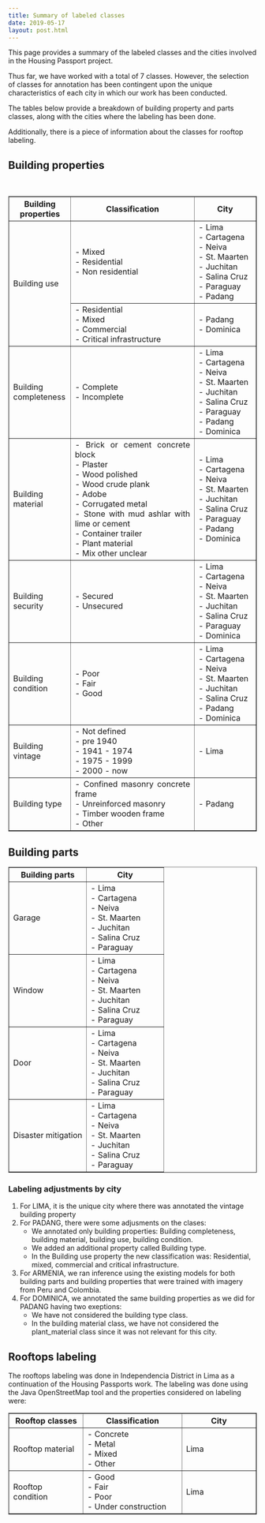 ```yaml
---
title: Summary of labeled classes
date: 2019-05-17
layout: post.html
---
```


This page provides a summary of the labeled classes and the cities involved in the Housing Passport project. 

Thus far, we have worked with a total of 7 classes. However, the selection of classes for annotation has been contingent upon the unique characteristics of each city in which our work has been conducted.

The tables below provide a breakdown of building property and parts classes, along with the cities where the labeling has been done.

Additionally, there is a piece of information about the classes for rooftop labeling.

## Building properties

<table border cellpadding="5px">
	<tr>
		<th style="width: 25%;">Building properties</th> 
        <th style="width: 50%;">Classification</th> 
        <th style="width: 25%;">City</th>
	</tr>
	<tr>
		<td rowspan="2" style="text-align: justify; vertical-align: middle;">Building use</td> 
        <td style="text-align: justify; vertical-align: middle;">- Mixed </br> - Residential </br> - Non residential</td> </br>
        <td style="text-align: justify; vertical-align: middle;">- Lima </br> - Cartagena </br> - Neiva </br> - St. Maarten </br> - Juchitan </br> - Salina Cruz </br> - Paraguay </br> -  Padang </td>
	</tr>
	<tr>
        <td style="text-align: justify; vertical-align: middle;">- Residential </br> - Mixed </br> - Commercial </br> - Critical infrastructure </td>
        <td style="text-align: justify; vertical-align: middle;"> - Padang </br> - Dominica </td>
	</tr>
	<tr>
		<td style="text-align: justify; vertical-align: middle;">Building completeness</td> 
        <td style="text-align: justify; vertical-align: middle;">- Complete </br> - Incomplete </br></td>
        <td style="text-align: justify; vertical-align: middle;">- Lima </br> - Cartagena </br> - Neiva </br> - St. Maarten </br> - Juchitan </br> - Salina Cruz </br> - Paraguay </br> - Padang </br> - Dominica </td>
	</tr>
	<tr>
		<td style="text-align: justify; vertical-align: middle;">Building material</td> 
        <td style="text-align: justify; vertical-align: middle;">- Brick or cement concrete block </br> - Plaster </br> - Wood polished </br> - Wood crude plank </br> - Adobe </br> - Corrugated metal </br> - Stone with mud ashlar with lime or cement</br> - Container trailer </br> - Plant material </br> - Mix other unclear </br> </td>
        <td style="text-align: justify; vertical-align: middle;">- Lima </br> - Cartagena </br> - Neiva </br> - St. Maarten </br> - Juchitan </br> - Salina Cruz </br> - Paraguay </br> - Padang </br> - Dominica </td>
	</tr>
	<tr>
		<td style="text-align: justify; vertical-align: middle;">Building security</td> 
        <td style="text-align: justify; vertical-align: middle;">- Secured </br> - Unsecured </br></td>
        <td style="text-align: justify; vertical-align: middle;">- Lima </br> - Cartagena </br> - Neiva </br> - St. Maarten </br> - Juchitan </br> - Salina Cruz </br> - Paraguay </br> - Dominica </td>
	</tr>
	<tr>
		<td style="text-align: justify; vertical-align: middle;">Building condition </td> 
        <td style="text-align: justify; vertical-align: middle;">- Poor </br> - Fair </br> - Good</td>
        <td style="text-align: justify; vertical-align: middle;">- Lima </br> - Cartagena </br> - Neiva </br> - St. Maarten </br> - Juchitan </br> - Salina Cruz </br> - Padang </br> - Dominica </td>
	</tr>
	<tr>
		<td style="text-align: justify; vertical-align: middle;">Building vintage</td> 
        <td style="text-align: justify; vertical-align: middle;">- Not defined </br> - pre 1940 </br> - 1941 - 1974 </br> - 1975 - 1999 </br> - 2000 - now </td>
        <td style="text-align: justify; vertical-align: middle;">- Lima </td>
	</tr>
		<tr>
		<td style="text-align: justify; vertical-align: middle;">Building type</td> 
        <td style="text-align: justify; vertical-align: middle;">- Confined masonry concrete frame </br> - Unreinforced masonry </br> - Timber wooden frame </br> - Other </td>
        <td style="text-align: justify; vertical-align: middle;">- Padang </td>
	</tr>
</table>

## Building parts

<table border cellpadding="5px">
	<tr>
		<th style="width: 50%;">Building parts</th> 
        <th style="width: 50%;">City</th>
	</tr>
	<tr>
		<td style="text-align: justify; vertical-align: middle;">Garage </td> 
        <td style="text-align: justify; vertical-align: middle;">- Lima </br> - Cartagena </br> - Neiva </br> - St. Maarten </br> - Juchitan </br> - Salina Cruz </br> - Paraguay </td>
	</tr>
	<tr>
		<td style="text-align: justify; vertical-align: middle;">Window </td> 
        <td style="text-align: justify; vertical-align: middle;">- Lima </br> - Cartagena </br> - Neiva </br> - St. Maarten </br> - Juchitan </br> - Salina Cruz </br> - Paraguay </td>
	</tr>
    	<tr>
		<td style="text-align: justify; vertical-align: middle;">Door </td> 
        <td style="text-align: justify; vertical-align: middle;">- Lima </br> - Cartagena </br> - Neiva </br> - St. Maarten </br> - Juchitan </br> - Salina Cruz </br> - Paraguay </td>
	</tr>
	<tr>
		<td style="text-align: justify; vertical-align: middle;">Disaster mitigation </td> 
        <td style="text-align: justify; vertical-align: middle;">- Lima </br> - Cartagena </br> - Neiva </br> - St. Maarten </br> - Juchitan </br> - Salina Cruz </br> - Paraguay </td>
	</tr>

</table>

### Labeling adjustments by city


1. For LIMA, it is the unique city where there was annotated the vintage building property
2. For PADANG, there were some adjusments on the clases:
    - We annotated only building properties: Building completeness, building material, building use, building condition.
    - We added an additional property called Building type.
    - In the Building use property the new classification was: Residential, mixed, commercial and critical infrastructure.
3. For ARMENIA, we ran inference using the existing models for both building parts and building properties that were trained with imagery from Peru and Colombia.
4. For DOMINICA, we annotated the same building properties as we did for PADANG having two exeptions:
	- We have not considered the building type class. 
	- In the building material class, we have not considered the plant_material class since it was not relevant for this city.

## Rooftops labeling

The rooftops labeling was done in Independencia District in Lima as a continuation of the Housing Passports work. 
The labeling was done using the Java OpenStreetMap tool and the properties considered on labeling were:

<table border cellpadding="5px">
	<tr>
		<th style="width: 30%;">Rooftop classes</th> 
        <th style="width: 40%;">Classification</th> 
        <th style="width: 30%;">City</th>
	</tr>
	<tr>
		<td style="text-align: justify; vertical-align: middle;">Rooftop material</td> 
        <td style="text-align: justify; vertical-align: middle;">- Concrete </br> - Metal </br> - Mixed </br> - Other </td>
        <td style="text-align: justify; vertical-align: middle;">Lima</td> 
	</tr>
		<tr>
		<td style="text-align: justify; vertical-align: middle;">Rooftop condition</td> 
        <td style="text-align: justify; vertical-align: middle;">- Good </br> - Fair </br> - Poor </br> - Under construction </td>
        <td style="text-align: justify; vertical-align: middle;">Lima</td> 
	</tr>
</table>

